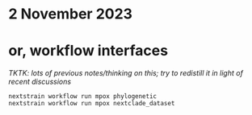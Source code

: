 # 2 November 2023
# or, workflow interfaces

_TKTK: lots of previous notes/thinking on this; try to redistill it in light of recent discussions_

    nextstrain workflow run mpox phylogenetic
    nextstrain workflow run mpox nextclade_dataset
